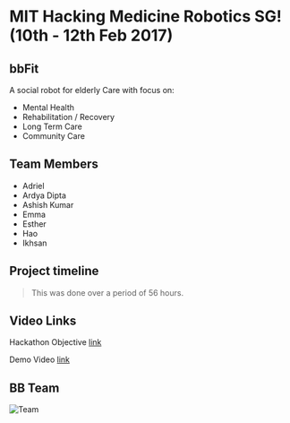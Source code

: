 # **MIT Hacking Medicine Robotics SG! (10th - 12th Feb 2017)**


## **bbFit**
A social robot for elderly Care with focus on:
*   Mental Health
*   Rehabilitation / Recovery
*   Long Term Care
*   Community Care

## **Team Members**
*  Adriel
*  Ardya Dipta
*  Ashish Kumar
*  Emma
*  Esther
*  Hao
*  Ikhsan

## Project timeline
> This was done over a period of 56 hours.

## Video Links
Hackathon Objective [link](https://youtu.be/_9YriSSMhy8)

Demo Video [link](https://youtu.be/Cpv7ZF2kiQ4)

## BB Team
![Team](https://goo.gl/photos/rJ2ZzC9DWty6qNWJ9)
